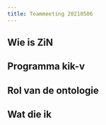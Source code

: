 ```yaml
---
title: Teammeeting 20210506
---
```


## Wie is ZiN
## Programma kik-v
## Rol van de ontologie
## Wat die ik
##
